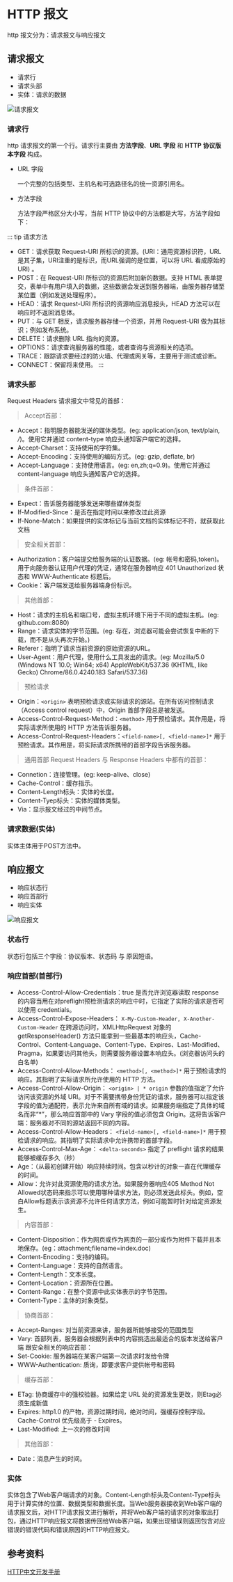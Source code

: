 # HTTP 报文

http 报文分为：请求报文与响应报文

## 请求报文

- 请求行
- 请求头部
- 实体：请求的数据

![请求报文](/blog/images/javascript/http请求报文.png)

### 请求行

http 请求报文的第一个行。请求行主要由 **方法字段**、**URL 字段** 和 **HTTP 协议版本字段** 构成。

- URL 字段
  
  一个完整的包括类型、主机名和可选路径名的统一资源引用名。

- 方法字段
  
  方法字段严格区分大小写，当前 HTTP 协议中的方法都是大写，方法字段如下：

::: tip 请求方法
- GET：请求获取 Request-URI 所标识的资源。(URI：通用资源标识符，URL是其子集，URI注重的是标识，而URL强调的是位置，可以将 URL 看成原始的 URI) 。
- POST：在 Request-URI 所标识的资源后附加新的数据。支持 HTML 表单提交，表单中有用户填入的数据，这些数据会发送到服务器端，由服务器存储至某位置（例如发送处理程序）。
- HEAD：请求 Request-URI 所标识的资源响应消息报头，HEAD 方法可以在响应时不返回消息体。
- PUT：与 GET 相反，请求服务器存储一个资源，并用 Request-URI 做为其标识；例如发布系统。
- DELETE：请求删除 URL 指向的资源。
- OPTIONS：请求查询服务器的性能，或者查询与资源相关的选项。
- TRACE：跟踪请求要经过的防火墙、代理或网关等，主要用于测试或诊断。
- CONNECT：保留将来使用。
:::

### 请求头部

Request Headers 请求报文中常见的首部：

> Accept首部：
- Accept：指明服务器能发送的媒体类型。(eg: application/json, text/plain, */*)。使用它并通过 content-type 响应头通知客户端它的选择。
- Accept-Charset：支持使用的字符集。
- Accept-Encoding：支持使用的编码方式。(eg: gzip, deflate, br)
- Accept-Language：支持使用语言。(eg: en,zh;q=0.9)。使用它并通过 content-language 响应头通知客户它的选择。
> 条件首部：
- Expect：告诉服务器能够发送来哪些媒体类型
- If-Modified-Since：是否在指定时间以来修改过此资源
- If-None-Match：如果提供的实体标记与当前文档的实体标记不符，就获取此文档
> 安全相关首部：
- Authorization：客户端提交给服务端的认证数据。(eg: 帐号和密码,token)。用于向服务器认证用户代理的凭证，通常在服务器响应 401 Unauthorized 状态和 WWW-Authenticate 标题后。
- Cookie：客户端发送给服务器端身份标识。  
> 其他首部：
- Host：请求的主机名和端口号，虚拟主机环境下用于不同的虚拟主机。(eg: github.com:8080)
- Range：请求实体的字节范围。(eg: 存在，浏览器可能会尝试恢复中断的下载，而不是从头再次开始。)
- Referer：指明了请求当前资源的原始资源的URL。
- User-Agent：用户代理，使用什么工具发出的请求。(eg: Mozilla/5.0 (Windows NT 10.0; Win64; x64) AppleWebKit/537.36 (KHTML, like Gecko) Chrome/86.0.4240.183 Safari/537.36)  
> 预检请求
- Origin：`<origin>` 表明预检请求或实际请求的源站。在所有访问控制请求（Access control request）中，Origin 首部字段总是被发送。
- Access-Control-Request-Method：`<method>` 用于预检请求。其作用是，将实际请求所使用的 HTTP 方法告诉服务器。
- Access-Control-Request-Headers：`<field-name>[, <field-name>]*` 用于预检请求。其作用是，将实际请求所携带的首部字段告诉服务器。
> 通用首部 Request Headers 与 Response Headers 中都有的首部：
- Connetion：连接管理。(eg: keep-alive、close)
- Cache-Control：缓存指示。
- Content-Length标头：实体的长度。
- Content-Tyep标头：实体的媒体类型。
- Via：显示报文经过的中间节点。

### 请求数据(实体)

实体主体用于POST方法中。

## 响应报文

- 响应状态行
- 响应首部行
- 响应实体

![响应报文](/blog/images/javascript/http响应报文.png)

### 状态行

状态行包括三个字段：协议版本、状态码 与 原因短语。

### 响应首部(首部行)

- Access-Control-Allow-Credentials：true 是否允许浏览器读取 response 的内容当用在对preflight预检测请求的响应中时，它指定了实际的请求是否可以使用 credentials。
- Access-Control-Expose-Headers： `X-My-Custom-Header, X-Another-Custom-Header` 在跨源访问时，XMLHttpRequest 对象的 getResponseHeader() 方法只能拿到一些最基本的响应头，Cache-Control、Content-Language、Content-Type、Expires、Last-Modified、Pragma，如果要访问其他头，则需要服务器设置本响应头。(浏览器访问头的白名单)
- Access-Control-Allow-Methods： `<method>[, <method>]*` 用于预检请求的响应。其指明了实际请求所允许使用的 HTTP 方法。
- Access-Control-Allow-Origin： `<origin> | * origin` 参数的值指定了允许访问该资源的外域 URI。对于不需要携带身份凭证的请求，服务器可以指定该字段的值为通配符，表示允许来自所有域的请求。如果服务端指定了具体的域名而非“*”，那么响应首部中的 Vary 字段的值必须包含 Origin。这将告诉客户端：服务器对不同的源站返回不同的内容。
- Access-Control-Allow-Headers： `<field-name>[, <field-name>]*` 用于预检请求的响应。其指明了实际请求中允许携带的首部字段。
- Access-Control-Max-Age： `<delta-seconds>` 指定了 preflight 请求的结果能够被缓存多久（秒）
- Age：（从最初创建开始）响应持续时间。包含以秒计的对象一直在代理缓存的时间。
- Allow：允许对此资源使用的请求方法。如果服务器响应405 Method Not Allowed状态码来指示可以使用哪种请求方法，则必须发送此标头。例如，空白Allow标题表示该资源不允许任何请求方法，例如可能暂时针对给定资源发生。
> 内容首部：
- Content-Disposition：作为网页或作为网页的一部分或作为附件下载并且本地保存。(eg：attachment;filename=index.doc)
- Content-Encoding：支持的编码。
- Content-Language：支持的自然语言。
- Content-Length：文本长度。
- Content-Location：资源所在位置。
- Content-Range：在整个资源中此实体表示的字节范围。
- Content-Type：主体的对象类型。
> 协商首部：
- Accept-Ranges: 对当前资源来讲，服务器所能够接受的范围类型
- Vary: 首部列表，服务器会根据列表中的内容挑选出最适合的版本发送给客户端
跟安全相关的响应首部：
- Set-Cookie: 服务器端在某客户端第一次请求时发给令牌
- WWW-Authentication: 质询，即要求客户提供帐号和密码
> 缓存首部：
- ETag: 协商缓存中的强校验器。如果给定 URL 处的资源发生更改，则Etag必须生成新值
- Expires: http1.0 的产物，资源过期时间，绝对时间，强缓存控制字段。Cache-Control 优先级高于 - Expires。
- Last-Modified: 上一次的修改时间  
> 其他首部：  
- Date：消息产生的时间。




### 实体

实体包含了Web客户端请求的对象。Content-Length标头及Content-Type标头用于计算实体的位置、数据类型和数据长度。当Web服务器接收到Web客户端的请求报文后，对HTTP请求报文进行解析，并将Web客户端的请求的对象取出打包，通过HTTP响应报文将数据传回给Web客户端，如果出现错误则返回包含对应错误的错误代码和错误原因的HTTP响应报文。


## 参考资料
[HTTP中文开发手册](https://www.php.cn/manual/view/35521.html)